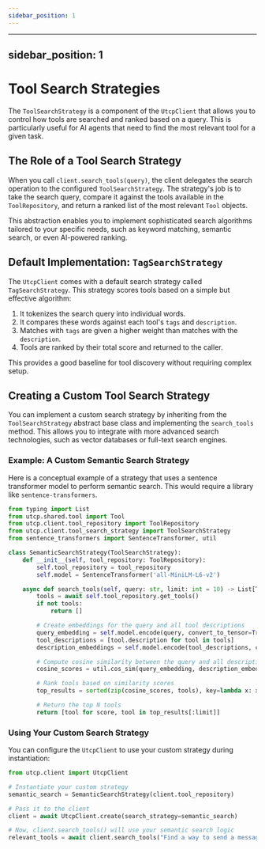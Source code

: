 ```yaml
---
sidebar_position: 1
---
```





---
sidebar_position: 1
---

# Tool Search Strategies

The `ToolSearchStrategy` is a component of the `UtcpClient` that allows you to control how tools are searched and ranked based on a query. This is particularly useful for AI agents that need to find the most relevant tool for a given task.

## The Role of a Tool Search Strategy

When you call `client.search_tools(query)`, the client delegates the search operation to the configured `ToolSearchStrategy`. The strategy's job is to take the search query, compare it against the tools available in the `ToolRepository`, and return a ranked list of the most relevant `Tool` objects.

This abstraction enables you to implement sophisticated search algorithms tailored to your specific needs, such as keyword matching, semantic search, or even AI-powered ranking.

## Default Implementation: `TagSearchStrategy`

The `UtcpClient` comes with a default search strategy called `TagSearchStrategy`. This strategy scores tools based on a simple but effective algorithm:

1.  It tokenizes the search query into individual words.
2.  It compares these words against each tool's `tags` and `description`.
3.  Matches with `tags` are given a higher weight than matches with the `description`.
4.  Tools are ranked by their total score and returned to the caller.

This provides a good baseline for tool discovery without requiring complex setup.

## Creating a Custom Tool Search Strategy

You can implement a custom search strategy by inheriting from the `ToolSearchStrategy` abstract base class and implementing the `search_tools` method. This allows you to integrate with more advanced search technologies, such as vector databases or full-text search engines.

### Example: A Custom Semantic Search Strategy

Here is a conceptual example of a strategy that uses a sentence transformer model to perform semantic search. This would require a library like `sentence-transformers`.

```python
from typing import List
from utcp.shared.tool import Tool
from utcp.client.tool_repository import ToolRepository
from utcp.client.tool_search_strategy import ToolSearchStrategy
from sentence_transformers import SentenceTransformer, util

class SemanticSearchStrategy(ToolSearchStrategy):
    def __init__(self, tool_repository: ToolRepository):
        self.tool_repository = tool_repository
        self.model = SentenceTransformer('all-MiniLM-L6-v2')

    async def search_tools(self, query: str, limit: int = 10) -> List[Tool]:
        tools = await self.tool_repository.get_tools()
        if not tools:
            return []

        # Create embeddings for the query and all tool descriptions
        query_embedding = self.model.encode(query, convert_to_tensor=True)
        tool_descriptions = [tool.description for tool in tools]
        description_embeddings = self.model.encode(tool_descriptions, convert_to_tensor=True)

        # Compute cosine similarity between the query and all descriptions
        cosine_scores = util.cos_sim(query_embedding, description_embeddings)[0]

        # Rank tools based on similarity scores
        top_results = sorted(zip(cosine_scores, tools), key=lambda x: x[0], reverse=True)

        # Return the top N tools
        return [tool for score, tool in top_results[:limit]]

```

### Using Your Custom Search Strategy

You can configure the `UtcpClient` to use your custom strategy during instantiation:

```python
from utcp.client import UtcpClient

# Instantiate your custom strategy
semantic_search = SemanticSearchStrategy(client.tool_repository)

# Pass it to the client
client = await UtcpClient.create(search_strategy=semantic_search)

# Now, client.search_tools() will use your semantic search logic
relevant_tools = await client.search_tools("Find a way to send a message to a user")
```
